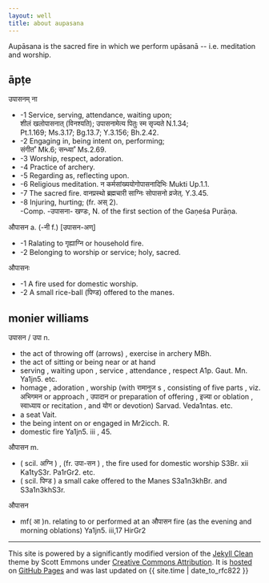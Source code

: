 ```yaml
---
layout: well
title: about aupasana
---
```


Aupāsana is the sacred fire in which we perform upāsanā -- i.e. meditation and worship.

## āpṭe

उपासनम् ना

* -1 Service, serving, attendance, waiting upon;
<br>शीलं खलोपासनात् (विनश्यति);
उपासनामेत्य पितुः स्म सृज्यते N.1.34;
<br>Pt.1.169; Ms.3.17; Bg.13.7; Y.3.156; Bh.2.42.
* -2 Engaging in, being intent on, performing;
<br>संगीत˚ Mk.6; सन्ध्या˚ Ms.2.69.
* -3 Worship, respect, adoration.
* -4 Practice of archery.
* -5 Regarding as, reflecting upon.
* -6 Religious meditation.
न कर्मसांख्ययोगोपासनादिभिः Mukti Up.1.1.
* -7 The sacred fire.
वानप्रस्थो ब्रह्मचारी साग्निः सोपासनो व्रजेत्. Y.3.45.
* -8 Injuring, hurting; (fr. अस् 2).
<br>-Comp. -उपासना- खण्डः, N. of the first section of the Gaṇeśa Purāṇa.

औपासन a. (-नी f.) [उपासन-अण्]

* -1 Ralating to गृह्याग्नि or household fire.
* -2 Belonging to worship or service; holy, sacred.

औपासनः

* -1 A fire used for domestic worship.
* -2 A small rice-ball (पिण्ड) offered to the manes.

## monier williams

उपासन / उपा n.

* the act of throwing off (arrows) , exercise in archery MBh.
* the act of sitting or being near or at hand
* serving , waiting upon , service , attendance , respect A1p. Gaut. Mn. Ya1jn5. etc.
* homage , adoration , worship (with रामानुज s , consisting of five parts , viz. अभिगमन or approach , उपादान or preparation of offering , इज्या or oblation , स्वाध्याय or recitation , and योग or devotion) Sarvad. Veda1ntas. etc.
* a seat Vait.
* the being intent on or engaged in Mr2icch. R.
* domestic fire Ya1jn5. iii , 45.

औपासन m.

* ( scil. अग्नि ) , (fr. उपा-सन ) , the fire used for domestic worship S3Br. xii Ka1tyS3r. Pa1rGr2. etc.
* ( scil. पिण्ड ) a small cake offered to the Manes S3a1n3khBr. and S3a1n3khS3r.

औपासन

* mf( आ )n. relating to or performed at an औपासन fire (as the evening and morning oblations) Ya1jn5. iii,17 HirGr2

<hr>
<p>This site is powered by a significantly modified version of the
	<a href="https://github.com/scotte/jekyll-clean">Jekyll Clean</a> theme by Scott Emmons</a>
    under <a href="http://creativecommons.org/licenses/by/4.0/">Creative Commons Attribution</a>.
    It is <a href="https://github.com/aupasana/aupasana.github.io">hosted</a> on <a href="https://pages.github.com">GitHub Pages</a>
    and was last updated on {{ site.time | date_to_rfc822 }}
</p>
